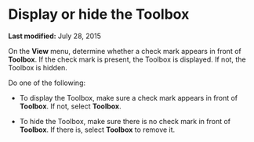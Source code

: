 
# Display or hide the Toolbox

 **Last modified:** July 28, 2015

On the  **View** menu, determine whether a check mark appears in front of **Toolbox**. If the check mark is present, the Toolbox is displayed. If not, the Toolbox is hidden.

Do one of the following:



- To display the Toolbox, make sure a check mark appears in front of  **Toolbox**. If not, select  **Toolbox**.
    
- To hide the Toolbox, make sure there is no check mark in front of  **Toolbox**. If there is, select  **Toolbox** to remove it.
    

